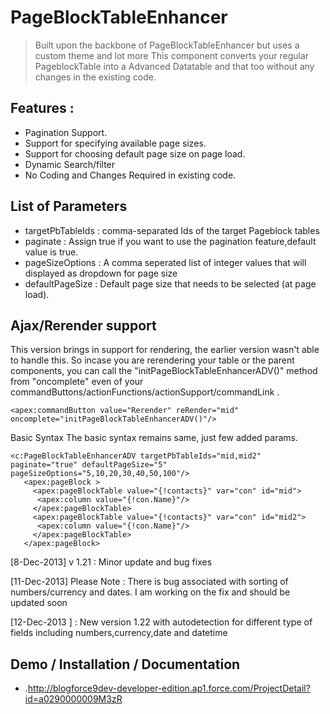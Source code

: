 PageBlockTableEnhancer
===



>Built upon the backbone of PageBlockTableEnhancer but uses a custom theme and lot more 
>This component converts your regular PageblockTable into a Advanced Datatable and that too 
>without any changes in the existing code.


Features : 
---
* Pagination Support.
* Support for specifying available page sizes.
* Support for choosing default page size on page load.
* Dynamic Search/filter
* No Coding and Changes Required in existing code.

 
List of Parameters
----
* targetPbTableIds : comma-separated Ids of the target Pageblock tables
* paginate : Assign true if you want to use the pagination feature,default value is true.
* pageSizeOptions : A comma seperated list of integer values that will displayed as dropdown for page size
* defaultPageSize : Default page size that needs to be selected (at page load).

Ajax/Rerender support
--
This version brings in support for rendering, the earlier version wasn't able to handle this. So incase you are rerendering your table or the parent components, you can call the "initPageBlockTableEnhancerADV()" method from "oncomplete" even of your commandButtons/actionFunctions/actionSupport/commandLink .

```
<apex:commandButton value="Rerender" reRender="mid" oncomplete="initPageBlockTableEnhancerADV()"/>
```
Basic Syntax
The basic syntax remains same, just few added params.
 
```
<c:PageBlockTableEnhancerADV targetPbTableIds="mid,mid2" paginate="true" defaultPageSize="5" pageSizeOptions="5,10,20,30,40,50,100"/>    
   <apex:pageBlock >   
     <apex:pageBlockTable value="{!contacts}" var="con" id="mid">   
      <apex:column value="{!con.Name}"/>   
     </apex:pageBlockTable>    
     <apex:pageBlockTable value="{!contacts}" var="con" id="mid2">   
      <apex:column value="{!con.Name}"/>   
     </apex:pageBlockTable>     
   </apex:pageBlock>  
   ```
[8-Dec-2013] v 1.21 : Minor update and bug fixes

[11-Dec-2013]
Please Note : There is bug associated with sorting of numbers/currency and dates. I am working on the fix and should be updated soon

[12-Dec-2013 ] : New version 1.22 with autodetection for different type of fields including numbers,currency,date and datetime


Demo / Installation / Documentation
--------------

* .http://blogforce9dev-developer-edition.ap1.force.com/ProjectDetail?id=a0290000009M3zR
